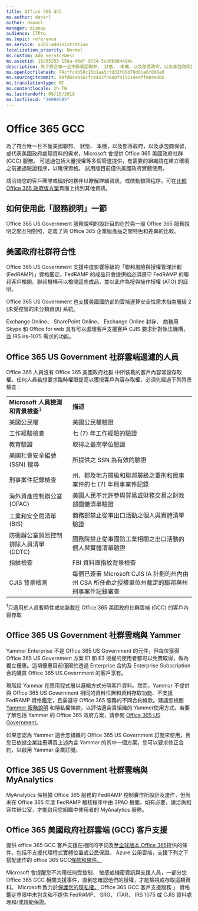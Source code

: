 ```yaml
---
title: Office 365 GCC
ms.author: danarl
author: danarl
manager: dianap
audience: ITPro
ms.topic: reference
ms.service: o365-administration
localization_priority: Normal
ms.custom: Adm_ServiceDesc
ms.assetid: 16c65253-158a-46df-9724-5cd0b384494c
description: 為了符合唯一且不斷美國聯邦、 狀態、 本機，以及部落政府，以及承包商保留，或代表美國政府處理資料的需求，Microsoft 會提供 Office 365 美國政府社群 (GCC) 服務。 可透過包括大量授權等多個管道提供，有需要的組織請在建立環境之前通過驗證程序，以確保資格。 試用版目前僅供美國政府實體使用。
ms.openlocfilehash: 74cffc4b50c15b1aa5cfd32f65d70d6ce6f006e0
ms.sourcegitcommit: 00fdb4a016cfc4422f38a0f415214eaffe04e8b6
ms.translationtype: MT
ms.contentlocale: zh-TW
ms.lasthandoff: 09/16/2019
ms.locfileid: "36998505"
---
```

# <a name="office-365-gcc"></a>Office 365 GCC

為了符合唯一且不斷美國聯邦、 狀態、 本機，以及部落政府，以及承包商保留，或代表美國政府處理資料的需求，Microsoft 會提供 Office 365 美國政府社群 (GCC) 服務。 可透過包括大量授權等多個管道提供，有需要的組織請在建立環境之前通過驗證程序，以確保資格。 試用版目前僅供美國政府實體使用。 
  
請洽詢您的客戶團隊或偏好的夥伴以瞭解詳細資訊，或啟動驗證程序。可在[比較 Office 365 政府版方案](https://products.office.com/en-us/government/compare-office-365-government-plans)頁面上找到其他資訊。 
  
## <a name="how-to-use-this-service-description-section"></a>如何使用此「服務說明」一節

Office 365 US Government 服務說明的設計目的在於與一般 Office 365 服務說明之間互相對照，定義了與 Office 365 企業版產品之間特色和差異的比較。
  
## <a name="us-government-community-compliance"></a>美國政府社群符合性

Office 365 US Government 支援中度影響等級的「聯邦風險與授權管理計劃 (FedRAMP)」資格鑑定。FedRAMP 的成品只會提供給必須遵守 FedRAMP 的聯邦客戶檢閱。聯邦機構可以檢閱這些成品，並以此作為授與操作授權 (ATO) 的証明。
  
Office 365 US Government 也支援美國國防部的雲端運算安全性需求指南層級 2 (未受控管的未分類資訊) 系統。 
  
Exchange Online、 SharePoint Online、 Exchange Online 封存、 商務用 Skype 和 Office for web 具有可以處理客戶支援客戶 CJIS 要求針對執法機構，並 IRS irs-1075 需求的功能。
  
## <a name="office-365-us-government-community-screened-personnel"></a>Office 365 US Government 社群雲端過濾的人員

Office 365 人員沒有 Office 365 美國政府社群 中所裝載的客戶內容常設存取權。任何人員若想要求臨時權限提高以獲授客戶內容存取權，必須先經過下列背景檢查︰ 
  
|||
|:-----|:-----|
|**Microsoft 人員檢測和背景檢查**<sup>1</sup> <br/> |**描述** <br/> |
|美國公民權  <br/> |美國公民權驗證  <br/> |
|工作經驗檢查  <br/> |七 (7) 年工作經驗的驗證  <br/> |
|教育驗證  <br/> |取得之最高學位驗證  <br/> |
|美國社會安全編號 (SSN) 搜尋  <br/> |所提供之 SSN 為有效的驗證  <br/> |
|刑事案件記錄檢查  <br/> |州、郡及地方層級和聯邦層級之重刑和民事案件的七 (7) 年刑事案件記錄  <br/> |
|海外資產控制辦公室 (OFAC)  <br/> |美國人民不允許參與貿易或財務交易之財政部團體清單驗證  <br/> |
|工業和安全局清單 (BIS)  <br/> |商務部禁止從事出口活動之個人與實體清單驗證  <br/> |
|防衛辦公室貿易控制排除人員清單 (DDTC)  <br/> |國務院禁止從事國防工業相關之出口活動的個人與實體清單驗證  <br/> |
|指紋檢查  <br/> |FBI 資料庫指紋背景檢查  <br/> |
|CJIS 背景檢測  <br/> |每個已簽署 Microsoft CJIS IA 計劃的州內由州 CSA 所任命之授權單位州裁定的聯邦與州刑事案件記錄審查  <br/> |

<sup>1</sup>只適用於人員暫時性或站裝載在 Office 365 美國政府社群雲端 (GCC) 的客戶內容存取  
## <a name="office-365-us-government-community-and-yammer"></a>Office 365 US Government 社群雲端與 Yammer

Yammer Enterprise 不是 Office 365 US Government 的元件，但每位獲得 Office 365 US Government 方案 E1 和 E3 授權的使用者都可以免費取得，做為獨立優惠。這項優惠目前僅限於透過 Enterprise 合約及 Enterprise Subscription 合約購買 Office 365 US Government 的客戶享有。 
  
現階段 Yammar 在應用程式層以邏輯方式分隔客戶資料。然而，Yammar 不提供與 Office 365 US Government 相同的資料位置和資料存取功能、不支援 FedRAMP 資格鑑定，且需遵守 Office 365 服務的不同合約條款。建議您檢閱 [Yammer 服務說明](../../yammer-service-description/yammer-service-description.md) 和隱私權條款，以評估適合貴組織的 Yammer使用方式。若要了解包括 Yammer 的 Office 365 政府方案，請參閱 [Office 365 US Government](office-365-us-government.md)。
  
如果您認為 Yammer 適合您組織的 Office 365 US Government 訂閱來使用，且您已依據企業註冊購買上述內含 Yammar 的其中一個方案，您可以要求修正合約，以啟用 Yammar 企業訂閱。
  
## <a name="office-365-us-government-community-and-myanalytics"></a>Office 365 US Government 社群雲端與 MyAnalytics

MyAnalytics 係根據 Office 365 服務的 FedRAMP 控制實作所設計及運作，但尚未在 Office 365 年度 FedRAMP 稽核程序中由 3PAO 檢閱。如有必要，請洽詢相容性辦公室，才能啟用您組織中使用者的 MyAnalytics 服務。
  
## <a name="office-365-us-government-community-cloud-gcc-customer-support"></a>Office 365 美國政府社群雲端 (GCC) 客戶支援

提供 office 365 GCC 客戶支援在相同的字詞及至[全球版本 Office 365](https://docs.microsoft.com/en-us/office365/servicedescriptions/office-365-platform-service-description/support 
)提供的條件，包括不支援代理程式實體位置或公民保證。 Azure 公用雲端，支援下列之下搭配運作的 office 365 GCC[條款和條件。](https://azure.microsoft.com/en-us/support/plans/)

Microsoft 會提醒您不共用任何受控制、 敏感或機密資訊與支援人員，一部分您 Office 365 GCC 相關支援事件，直到您確認他們的授權，才能檢視或存取這類資料。 Microsoft 致力於[保護您的隱私權。](https://privacy.microsoft.com/en-US/privacystatement ) Office 365 GCC 客戶支援服務 」 資格鑑定界限中未包含和不提供 FedRAMP、 SRG、 ITAR、 IRS 1075 或 CJIS 資料處理和/或規範保證。
